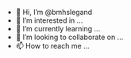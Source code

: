 - 👋 Hi, I’m @bmhslegand
- 👀 I’m interested in ...
- 🌱 I’m currently learning ...
- 💞️ I’m looking to collaborate on ...
- 📫 How to reach me ...

<!---
bmhslegand/bmhslegand is a ✨ special ✨ repository because its `README.md` (this file) appears on your GitHub profile.
You can click the Preview link to take a look at your changes.
--->


